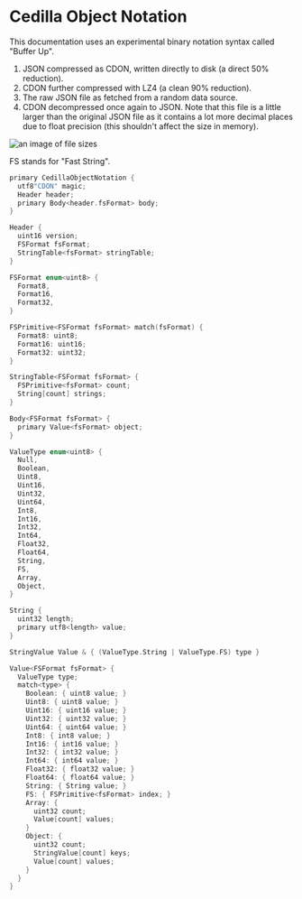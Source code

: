 # Cedilla Object Notation

This documentation uses an experimental binary notation syntax called "Buffer Up".

1. JSON compressed as CDON, written directly to disk (a direct 50% reduction).
2. CDON further compressed with LZ4 (a clean 90% reduction).
3. The raw JSON file as fetched from a random data source.
4. CDON decompressed once again to JSON. Note that this file is a little larger than the original JSON file as it contains a lot more decimal places due to float precision (this shouldn't affect the size in memory).

![an image of file sizes](https://i.imgur.com/AHJiFpq.png)

FS stands for "Fast String".

```cpp
primary CedillaObjectNotation {
  utf8"CDON" magic;
  Header header;
  primary Body<header.fsFormat> body;
}

Header {
  uint16 version;
  FSFormat fsFormat;
  StringTable<fsFormat> stringTable;
}

FSFormat enum<uint8> {
  Format8,
  Format16,
  Format32,
}

FSPrimitive<FSFormat fsFormat> match(fsFormat) {
  Format8: uint8;
  Format16: uint16;
  Format32: uint32;
}

StringTable<FSFormat fsFormat> {
  FSPrimitive<fsFormat> count;
  String[count] strings;
}

Body<FSFormat fsFormat> {
  primary Value<fsFormat> object;
}

ValueType enum<uint8> {
  Null,
  Boolean,
  Uint8,
  Uint16,
  Uint32,
  Uint64,
  Int8,
  Int16,
  Int32,
  Int64,
  Float32,
  Float64,
  String,
  FS,
  Array,
  Object,
}

String {
  uint32 length;
  primary utf8<length> value;
}

StringValue Value & { (ValueType.String | ValueType.FS) type }

Value<FSFormat fsFormat> {
  ValueType type;
  match<type> {
    Boolean: { uint8 value; }
    Uint8: { uint8 value; }
    Uint16: { uint16 value; }
    Uint32: { uint32 value; }
    Uint64: { uint64 value; }
    Int8: { int8 value; }
    Int16: { int16 value; }
    Int32: { int32 value; }
    Int64: { int64 value; }
    Float32: { float32 value; }
    Float64: { float64 value; }
    String: { String value; }
    FS: { FSPrimitive<fsFormat> index; }
    Array: {
      uint32 count;
      Value[count] values;
    }
    Object: {
      uint32 count;
      StringValue[count] keys;
      Value[count] values;
    }
  }
}
```
